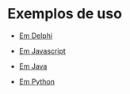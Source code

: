 # Exemplos de uso

* [Em Delphi](https://github.com/quickdata-team/panamah-sdk-delphi/wiki/Exemplo-de-uso)

* [Em Javascript](https://github.com/quickdata-team/panamah-sdk-javascript/wiki/Exemplo-de-uso)

* [Em Java](https://github.com/quickdata-team/panamah-sdk-java/wiki/Exemplo-de-uso)

* [Em Python](https://github.com/quickdata-team/panamah-sdk-python/wiki/Exemplo-de-uso)